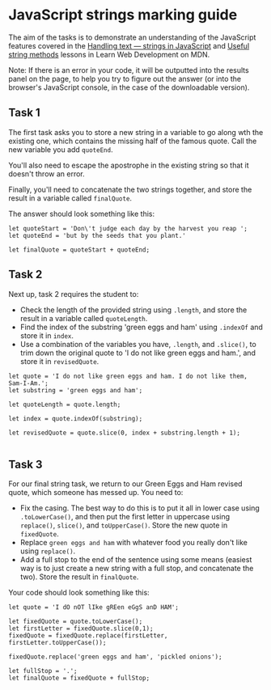 # JavaScript strings marking guide

The aim of the tasks is to demonstrate an understanding of the JavaScript features covered in the [Handling text — strings in JavaScript](https://developer.mozilla.org/en-US/docs/Learn/JavaScript/First_steps/Strings) and [Useful string methods](https://developer.mozilla.org/en-US/docs/Learn/JavaScript/First_steps/Useful_string_methods) lessons in Learn Web Development on MDN.

Note: If there is an error in your code, it will be outputted into the results panel on the page, to help you try to figure out the answer (or into the browser's JavaScript console, in the case of the downloadable version).

## Task 1

The first task asks you to store a new string in a variable to go along wth the existing one, which contains the missing half of the famous quote. Call the new variable you add `quoteEnd`.

You'll also need to escape the apostrophe in the existing string so that it doesn't throw an error.

Finally, you'll need to concatenate the two strings together, and store the result in a variable called `finalQuote`.

The answer should look something like this:

```
let quoteStart = 'Don\'t judge each day by the harvest you reap ';
let quoteEnd = 'but by the seeds that you plant.'

let finalQuote = quoteStart + quoteEnd;
```


## Task 2

Next up, task 2 requires the student to:

* Check the length of the provided string using `.length`, and store the result in a variable called `quoteLength`.
* Find the index of the substring 'green eggs and ham' using `.indexOf` and store it in `index`.
* Use a combination of the variables you have, `.length`, and `.slice()`, to trim down the original quote to 'I do not like green eggs and ham.', and store it in `revisedQuote`.

```
let quote = 'I do not like green eggs and ham. I do not like them, Sam-I-Am.';
let substring = 'green eggs and ham';

let quoteLength = quote.length;

let index = quote.indexOf(substring);

let revisedQuote = quote.slice(0, index + substring.length + 1);


```

## Task 3

For our final string task, we return to our Green Eggs and Ham revised quote, which someone has messed up. You need to:

* Fix the casing. The best way to do this is to put it all in lower case using `.toLowerCase()`, and then put the first letter in uppercase using `replace()`, `slice()`, and `toUpperCase()`. Store the new quote in `fixedQuote`.
* Replace `green eggs and ham` with whatever food you really don't like using `replace()`.
* Add a full stop to the end of the sentence using some means (easiest way is to just create a new string with a full stop, and concatenate the two). Store the result in `finalQuote`.

Your code should look something like this:

```
let quote = 'I dO nOT lIke gREen eGgS anD HAM';

let fixedQuote = quote.toLowerCase();
let firstLetter = fixedQuote.slice(0,1);
fixedQuote = fixedQuote.replace(firstLetter, firstLetter.toUpperCase());

fixedQuote.replace('green eggs and ham', 'pickled onions');

let fullStop = '.';
let finalQuote = fixedQuote + fullStop;
```